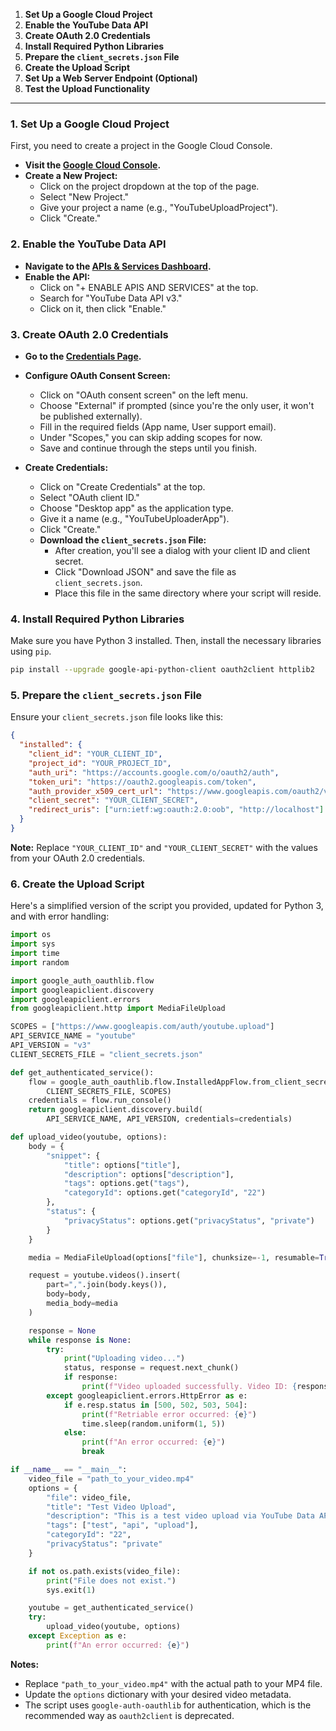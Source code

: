 1. **Set Up a Google Cloud Project**
2. **Enable the YouTube Data API**
3. **Create OAuth 2.0 Credentials**
4. **Install Required Python Libraries**
5. **Prepare the `client_secrets.json` File**
6. **Create the Upload Script**
7. **Set Up a Web Server Endpoint (Optional)**
8. **Test the Upload Functionality**

---

### **1. Set Up a Google Cloud Project**

First, you need to create a project in the Google Cloud Console.

- **Visit the [Google Cloud Console](https://console.cloud.google.com/).**
- **Create a New Project:**
  - Click on the project dropdown at the top of the page.
  - Select "New Project."
  - Give your project a name (e.g., "YouTubeUploadProject").
  - Click "Create."

### **2. Enable the YouTube Data API**

- **Navigate to the [APIs & Services Dashboard](https://console.cloud.google.com/apis/dashboard).**
- **Enable the API:**
  - Click on "+ ENABLE APIS AND SERVICES" at the top.
  - Search for "YouTube Data API v3."
  - Click on it, then click "Enable."

### **3. Create OAuth 2.0 Credentials**

- **Go to the [Credentials Page](https://console.cloud.google.com/apis/credentials).**
- **Configure OAuth Consent Screen:**

  - Click on "OAuth consent screen" on the left menu.
  - Choose "External" if prompted (since you're the only user, it won't be published externally).
  - Fill in the required fields (App name, User support email).
  - Under "Scopes," you can skip adding scopes for now.
  - Save and continue through the steps until you finish.

- **Create Credentials:**
  - Click on "Create Credentials" at the top.
  - Select "OAuth client ID."
  - Choose "Desktop app" as the application type.
  - Give it a name (e.g., "YouTubeUploaderApp").
  - Click "Create."
  - **Download the `client_secrets.json` File:**
    - After creation, you'll see a dialog with your client ID and client secret.
    - Click "Download JSON" and save the file as `client_secrets.json`.
    - Place this file in the same directory where your script will reside.

### **4. Install Required Python Libraries**

Make sure you have Python 3 installed. Then, install the necessary libraries using `pip`.

```bash
pip install --upgrade google-api-python-client oauth2client httplib2
```

### **5. Prepare the `client_secrets.json` File**

Ensure your `client_secrets.json` file looks like this:

```json
{
  "installed": {
    "client_id": "YOUR_CLIENT_ID",
    "project_id": "YOUR_PROJECT_ID",
    "auth_uri": "https://accounts.google.com/o/oauth2/auth",
    "token_uri": "https://oauth2.googleapis.com/token",
    "auth_provider_x509_cert_url": "https://www.googleapis.com/oauth2/v1/certs",
    "client_secret": "YOUR_CLIENT_SECRET",
    "redirect_uris": ["urn:ietf:wg:oauth:2.0:oob", "http://localhost"]
  }
}
```

**Note:** Replace `"YOUR_CLIENT_ID"` and `"YOUR_CLIENT_SECRET"` with the values from your OAuth 2.0 credentials.

### **6. Create the Upload Script**

Here's a simplified version of the script you provided, updated for Python 3, and with error handling:

```python
import os
import sys
import time
import random

import google_auth_oauthlib.flow
import googleapiclient.discovery
import googleapiclient.errors
from googleapiclient.http import MediaFileUpload

SCOPES = ["https://www.googleapis.com/auth/youtube.upload"]
API_SERVICE_NAME = "youtube"
API_VERSION = "v3"
CLIENT_SECRETS_FILE = "client_secrets.json"

def get_authenticated_service():
    flow = google_auth_oauthlib.flow.InstalledAppFlow.from_client_secrets_file(
        CLIENT_SECRETS_FILE, SCOPES)
    credentials = flow.run_console()
    return googleapiclient.discovery.build(
        API_SERVICE_NAME, API_VERSION, credentials=credentials)

def upload_video(youtube, options):
    body = {
        "snippet": {
            "title": options["title"],
            "description": options["description"],
            "tags": options.get("tags"),
            "categoryId": options.get("categoryId", "22")
        },
        "status": {
            "privacyStatus": options.get("privacyStatus", "private")
        }
    }

    media = MediaFileUpload(options["file"], chunksize=-1, resumable=True)

    request = youtube.videos().insert(
        part=",".join(body.keys()),
        body=body,
        media_body=media
    )

    response = None
    while response is None:
        try:
            print("Uploading video...")
            status, response = request.next_chunk()
            if response:
                print(f"Video uploaded successfully. Video ID: {response['id']}")
        except googleapiclient.errors.HttpError as e:
            if e.resp.status in [500, 502, 503, 504]:
                print(f"Retriable error occurred: {e}")
                time.sleep(random.uniform(1, 5))
            else:
                print(f"An error occurred: {e}")
                break

if __name__ == "__main__":
    video_file = "path_to_your_video.mp4"
    options = {
        "file": video_file,
        "title": "Test Video Upload",
        "description": "This is a test video upload via YouTube Data API",
        "tags": ["test", "api", "upload"],
        "categoryId": "22",
        "privacyStatus": "private"
    }

    if not os.path.exists(video_file):
        print("File does not exist.")
        sys.exit(1)

    youtube = get_authenticated_service()
    try:
        upload_video(youtube, options)
    except Exception as e:
        print(f"An error occurred: {e}")
```

**Notes:**

- Replace `"path_to_your_video.mp4"` with the actual path to your MP4 file.
- Update the `options` dictionary with your desired video metadata.
- The script uses `google-auth-oauthlib` for authentication, which is the recommended way as `oauth2client` is deprecated.
